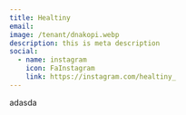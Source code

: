 ```yaml
---
title: Healtiny
email: 
image: /tenant/dnakopi.webp
description: this is meta description
social:
  - name: instagram
    icon: FaInstagram
    link: https://instagram.com/healtiny_
---
```

adasda